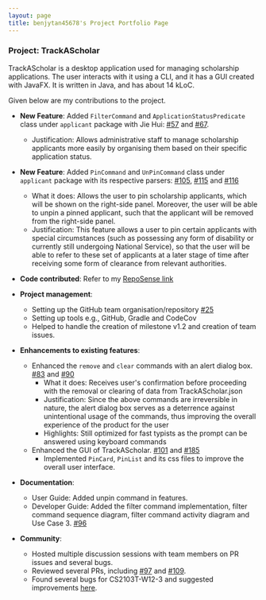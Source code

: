```yaml
---
layout: page
title: benjytan45678's Project Portfolio Page
---
```


### Project: TrackAScholar

TrackAScholar is a desktop application used for managing scholarship applications.
The user interacts with it using a CLI, and it has a GUI created with JavaFX.
It is written in Java, and has about 14 kLoC.

Given below are my contributions to the project.

* **New Feature**: Added `FilterCommand` and `ApplicationStatusPredicate` class under `applicant` package with Jie Hui: [#57](https://github.com/AY2223S1-CS2103T-W10-3/tp/pull/57) and [#67](https://github.com/AY2223S1-CS2103T-W10-3/tp/pull/67).
    * Justification: Allows administrative staff to manage scholarship applicants more easily by organising them based on their specific application status.

* **New Feature**: Added `PinCommand` and `UnPinCommand` class under `applicant` package with its respective parsers: [#105](https://github.com/AY2223S1-CS2103T-W10-3/tp/pull/105), [#115](https://github.com/AY2223S1-CS2103T-W10-3/tp/pull/115) and [#116](https://github.com/AY2223S1-CS2103T-W10-3/tp/pull/116)
    * What it does: Allows the user to pin scholarship applicants, which will be shown on the right-side panel.
    Moreover, the user will be able to unpin a pinned applicant, such that the applicant will be removed from the right-side panel.
    * Justification: This feature allows a user to pin certain applicants with special circumstances (such as possessing any form of disability or currently still undergoing National Service), 
    so that the user will be able to refer to these set of applicants at a later stage of time after receiving some form of clearance from relevant authorities.

* **Code contributed**: Refer to my [RepoSense link](https://nus-cs2103-ay2223s1.github.io/tp-dashboard/?search=benjy&sort=groupTitle&sortWithin=title&timeframe=commit&mergegroup=&groupSelect=groupByRepos&breakdown=true&checkedFileTypes=docs~functional-code~test-code~other&since=2022-09-16&tabOpen=true&tabType=authorship&tabAuthor=benjytan45678&tabRepo=AY2223S1-CS2103T-W10-3%2Ftp%5Bmaster%5D&authorshipIsMergeGroup=false&authorshipFileTypes=docs~functional-code~test-code~other&authorshipIsBinaryFileTypeChecked=false&authorshipIsIgnoredFilesChecked=false)

* **Project management**:
  * Setting up the GitHub team organisation/repository [#25](https://github.com/nus-cs2103-AY2223S1/tp/pull/25)
  * Setting up tools e.g., GitHub, Gradle and CodeCov
  * Helped to handle the creation of milestone v1.2 and creation of team issues.

* **Enhancements to existing features**: 
  * Enhanced the `remove` and `clear` commands with an alert dialog box. [#83](https://github.com/AY2223S1-CS2103T-W10-3/tp/pull/83/files) and [#90](https://github.com/AY2223S1-CS2103T-W10-3/tp/pull/90)
    * What it does: Receives user's confirmation before proceeding with the removal or clearing of data from TrackAScholar.json
    * Justification: Since the above commands are irreversible in nature, the alert dialog box serves as a deterrence against unintentional usage of the commands, thus improving the overall experience of the product for the user
    * Highlights: Still optimized for fast typists as the prompt can be answered using keyboard commands
  * Enhanced the GUI of TrackAScholar. [#101](https://github.com/AY2223S1-CS2103T-W10-3/tp/pull/101/files) and [#185](https://github.com/AY2223S1-CS2103T-W10-3/tp/pull/185)
    * Implemented `PinCard`, `PinList` and its css files to improve the overall user interface.

* **Documentation**: 
  * User Guide: Added unpin command in features.
  * Developer Guide: Added the filter command implementation, filter command
    sequence diagram, filter command activity diagram and Use Case 3. [#96](https://github.com/AY2223S1-CS2103T-W10-3/tp/pull/96/files)

* **Community**: 
  * Hosted multiple discussion sessions with team members on PR issues and several bugs.
  * Reviewed several PRs, including [#97](https://github.com/AY2223S1-CS2103T-W10-3/tp/pull/97)
    and [#109](https://github.com/AY2223S1-CS2103T-W10-3/tp/pull/109).
  * Found several bugs for CS2103T-W12-3 and suggested improvements [here](https://github.com/benjytan45678/ped/issues).

